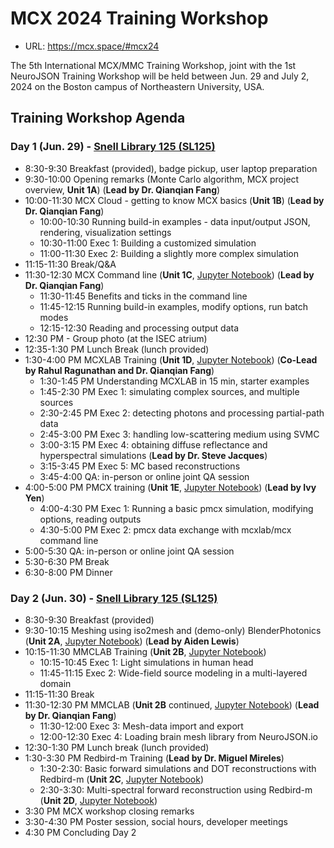 # MCX 2024 Training Workshop

- URL: https://mcx.space/#mcx24

The 5th International MCX/MMC Training Workshop, joint with the 1st NeuroJSON Training Workshop
will be held between Jun. 29 and July 2, 2024 on the Boston campus of Northeastern University,
USA.

## Training Workshop Agenda
### Day 1 (Jun. 29) - [Snell Library 125 (SL125)](https://www.google.com/maps/place/Snell+Library/@42.3383134,-71.0883827,18z/data=!4m6!3m5!1s0x89e37a1999cf5ce1:0x46e17e056ed496c3!8m2!3d42.338587!4d-71.0881225!16s%2Fg%2F11h0gv2c4?entry=ttu)
- 8:30-9:30 Breakfast (provided), badge pickup, user laptop preparation
- 9:30-10:00 Opening remarks (Monte Carlo algorithm, MCX project overview, **Unit 1A**) (**Lead by Dr. Qianqian Fang**)
- 10:00-11:30 MCX Cloud - getting to know MCX basics (**Unit 1B**) (**Lead by Dr. Qianqian Fang**)
  - 10:00-10:30 Running build-in examples - data input/output JSON, rendering, visualization settings
  - 10:30-11:00 Exec 1: Building a customized simulation
  - 11:00-11:30 Exec 2: Building a slightly more complex simulation
- 11:15-11:30 Break/Q&A
- 11:30-12:30 MCX Command line (**Unit 1C**, [Jupyter Notebook](Training/MCX2024_1C_mcx_command_line.ipynb)) (**Lead by Dr. Qianqian Fang**)
  - 11:30-11:45 Benefits and ticks in the command line
  - 11:45-12:15 Running build-in examples, modify options, run batch modes
  - 12:15-12:30 Reading and processing output data
- 12:30 PM - Group photo (at the ISEC atrium)
- 12:35-1:30 PM Lunch Break (lunch provided)
- 1:30-4:00 PM MCXLAB Training (**Unit 1D**, [Jupyter Notebook](Training/MCX2024_1D_mcxlab_training.ipynb)) (**Co-Lead by Rahul Ragunathan and Dr. Qianqian Fang**)
  - 1:30-1:45 PM Understanding MCXLAB in 15 min, starter examples
  - 1:45-2:30 PM Exec 1: simulating complex sources, and multiple sources
  - 2:30-2:45 PM Exec 2: detecting photons and processing partial-path data
  - 2:45-3:00 PM Exec 3: handling low-scattering medium using SVMC
  - 3:00-3:15 PM Exec 4: obtaining diffuse reflectance and hyperspectral simulations (**Lead by Dr. Steve Jacques**)
  - 3:15-3:45 PM Exec 5: MC based reconstructions
  - 3:45-4:00 QA: in-person or online joint QA session
- 4:00-5:00 PM PMCX training (**Unit 1E**, [Jupyter Notebook](Training/MCX2024_1E_pmcx_training.ipynb)) (**Lead by Ivy Yen**)
  - 4:00-4:30 PM Exec 1: Running a basic pmcx simulation, modifying options, reading outputs
  - 4:30-5:00 PM Exec 2: pmcx data exchange with mcxlab/mcx command line
- 5:00-5:30 QA: in-person or online joint QA session
- 5:30-6:30 PM Break
- 6:30-8:00 PM Dinner

### Day 2 (Jun. 30) - [Snell Library 125 (SL125)](https://www.google.com/maps/place/Snell+Library/@42.3383134,-71.0883827,18z/data=!4m6!3m5!1s0x89e37a1999cf5ce1:0x46e17e056ed496c3!8m2!3d42.338587!4d-71.0881225!16s%2Fg%2F11h0gv2c4?entry=ttu)
- 8:30-9:30 Breakfast (provided)
- 9:30-10:15 Meshing using iso2mesh and (demo-only) BlenderPhotonics (**Unit 2A**, [Jupyter Notebook](Training/MCX2024_2A_iso2mesh_training.ipynb)) (**Lead by Aiden Lewis**)
- 10:15-11:30 MMCLAB Training (**Unit 2B**, [Jupyter Notebook](Training/MCX2024_2B_mmc_training.ipynb))
  - 10:15-10:45 Exec 1: Light simulations in human head
  - 11:45-11:15 Exec 2: Wide-field source modeling in a multi-layered domain
- 11:15-11:30 Break
- 11:30-12:30 PM MMCLAB (**Unit 2B** continued, [Jupyter Notebook](Training/MCX2024_2B_mmc_training.ipynb)) (**Lead by Dr. Qianqian Fang**)
  - 11:30-12:00 Exec 3: Mesh-data import and export
  - 12:00-12:30 Exec 4: Loading brain mesh library from NeuroJSON.io
- 12:30-1:30 PM Lunch break (lunch provided)
- 1:30-3:30 PM Redbird-m Training (**Lead by Dr. Miguel Mireles**)
  - 1:30-2:30: Basic forward simulations and DOT reconstructions with Redbird-m (**Unit 2C**, [Jupyter Notebook](Training/MCX2024_2C_redbird_training.ipynb))
  - 2:30-3:30: Multi-spectral forward reconstruction using Redbird-m (**Unit 2D**, [Jupyter Notebook](Training/MCX2024_2D_multi-spectral_redbird.ipynb))
- 3:30 PM MCX workshop closing remarks
- 3:30-4:30 PM Poster session, social hours, developer meetings
- 4:30 PM Concluding Day 2
